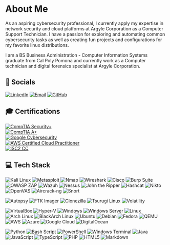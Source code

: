 # About Me

As an aspiring cybersecurity professional, I currently apply my expertise in network security and cloud platforms at Argyle Corporation as a Computer Support Technician. I have a passion for exploring and automating common cybersecurity tasks as well as creating fun projects and configurations for my favorite linux distributions.

I am a BS Business Administration - Computer Information Systems graduate from Cal Poly Pomona and currently work as a Computer technician and digital forensics specialist at Argyle Corporation.

## 📱 Socials
[![LinkedIn](https://img.shields.io/badge/LinkedIn-%230077B5.svg?style=for-the-badge&logo=linkedin&logoColor=white)](https://linkedin.com/in/lhuanglhu) [![Email](https://img.shields.io/badge/Email-D14836?style=for-the-badge&logo=gmail&logoColor=white)](mailto:cyanide0125@gmail.com) [![GitHub](https://img.shields.io/badge/GitHub-%23121011.svg?style=for-the-badge&logo=github&logoColor=white)](https://github.com/cya-nyde)

## 🎓 Certifications
[![CompTIA Security+](https://img.shields.io/badge/CompTIA%20Security%2B-0078D6?style=for-the-badge&logo=comptia&logoColor=white)](https://www.comptia.org/certifications/security)  
[![CompTIA A+](https://img.shields.io/badge/CompTIA%20A%2B-0078D6?style=for-the-badge&logo=comptia&logoColor=white)](https://www.comptia.org/certifications/a)  
[![Google Cybersecurity](https://img.shields.io/badge/Google%20Cybersecurity-4285F4?style=for-the-badge&logo=google&logoColor=white)](https://grow.google/certificates/)  
[![AWS Certified Cloud Practitioner](https://img.shields.io/badge/AWS%20Cloud%20Practitioner-FF9900?style=for-the-badge&logo=amazon-aws&logoColor=white)](https://aws.amazon.com/certification/certified-cloud-practitioner/)  
[![ISC2 CC](https://img.shields.io/badge/ISC2%20CC-000000?style=for-the-badge&logo=isc2&logoColor=white)](https://www.isc2.org/Certifications/CC)

## 💻 Tech Stack
<!-- 1. Cybersecurity & Networking -->
![Kali Linux](https://img.shields.io/badge/kali%20linux-%23557C94.svg?style=for-the-badge&logo=kalilinux&logoColor=white) ![Metasploit](https://img.shields.io/badge/metasploit-%23006FAD.svg?style=for-the-badge&logo=metasploit&logoColor=white) ![Nmap](https://img.shields.io/badge/nmap-%23006CFA.svg?style=for-the-badge&logo=nmap&logoColor=white) ![Wireshark](https://img.shields.io/badge/wireshark-%23167CC3.svg?style=for-the-badge&logo=wireshark&logoColor=white) ![Cisco](https://img.shields.io/badge/cisco-%231BA0D7.svg?style=for-the-badge&logo=cisco&logoColor=white) ![Burp Suite](https://img.shields.io/badge/Burp%20Suite-FF6633?style=for-the-badge&logo=burpsuite&logoColor=white) ![OWASP ZAP](https://img.shields.io/badge/OWASP%20ZAP-00549C?style=for-the-badge&logo=owasp&logoColor=white) ![Wazuh](https://img.shields.io/badge/Wazuh-0054A6?style=for-the-badge&logo=wazuh&logoColor=white) ![Nessus](https://img.shields.io/badge/Nessus-009CDE?style=for-the-badge&logo=tenable&logoColor=white) ![John the Ripper](https://img.shields.io/badge/John%20the%20Ripper-FFBF00?style=for-the-badge&logoColor=black) ![Hashcat](https://img.shields.io/badge/Hashcat-9E1F63?style=for-the-badge&logoColor=white) ![Nikto](https://img.shields.io/badge/Nikto-00AEEF?style=for-the-badge&logo=nikto&logoColor=white) ![OpenVAS](https://img.shields.io/badge/OpenVAS-78BE20?style=for-the-badge&logo=openvas&logoColor=white) ![Aircrack-ng](https://img.shields.io/badge/Aircrack--ng-FF6600?style=for-the-badge&logo=aircrack-ng&logoColor=white) ![Snort](https://img.shields.io/badge/Snort-CC0000?style=for-the-badge&logo=snort&logoColor=white)


<!-- 2. DFIR / Forensics Tools -->
![Autopsy](https://img.shields.io/badge/Autopsy-007ACC?style=for-the-badge) ![FTK Imager](https://img.shields.io/badge/FTK%20Imager-FF6600?style=for-the-badge) ![Clonezilla](https://img.shields.io/badge/Clonezilla-005C77?style=for-the-badge&logo=clonezilla&logoColor=white) ![Tsurugi Linux](https://img.shields.io/badge/Tsurugi%20Linux-4B8BBE?style=for-the-badge) ![Volatility](https://img.shields.io/badge/Volatility-8B0000?style=for-the-badge)

<!-- 3. Virtualization, OS & Cloud -->
![VirtualBox](https://img.shields.io/badge/VirtualBox-2672FF?style=for-the-badge&logo=virtualbox&logoColor=white) ![Hyper-V](https://img.shields.io/badge/Hyper--V-0099D8?style=for-the-badge&logo=hyper-v&logoColor=white) ![Windows](https://img.shields.io/badge/Windows-0078D6?style=for-the-badge&logo=windows&logoColor=white) ![Windows Server](https://img.shields.io/badge/Windows%20Server-008080?style=for-the-badge&logo=windowsserver&logoColor=white) ![Linux](https://img.shields.io/badge/linux-%23FCC624.svg?style=for-the-badge&logo=linux&logoColor=black) ![Arch Linux](https://img.shields.io/badge/arch%20linux-%231793D1.svg?style=for-the-badge&logo=arch-linux&logoColor=white) ![BlackArch Linux](https://img.shields.io/badge/BlackArch-A8A878?style=for-the-badge&logo=blackarch&logoColor=white) ![Ubuntu](https://img.shields.io/badge/Ubuntu-E95420?style=for-the-badge&logo=ubuntu&logoColor=white) ![Debian](https://img.shields.io/badge/Debian-A81D33?style=for-the-badge&logo=debian&logoColor=white) ![Fedora](https://img.shields.io/badge/Fedora-51A2DA?style=for-the-badge&logo=fedora&logoColor=white) ![QEMU](https://img.shields.io/badge/qemu-%23FF6600.svg?style=for-the-badge&logo=qemu&logoColor=white) ![AWS](https://img.shields.io/badge/AWS-%23FF9900.svg?style=for-the-badge&logo=amazon-aws&logoColor=white) ![Azure](https://img.shields.io/badge/azure-%230072C6.svg?style=for-the-badge&logo=microsoftazure&logoColor=white) ![Google Cloud](https://img.shields.io/badge/GoogleCloud-%234285F4.svg?style=for-the-badge&logo=google-cloud&logoColor=white) ![DigitalOcean](https://img.shields.io/badge/DigitalOcean-%230167ff.svg?style=for-the-badge&logo=digitalOcean&logoColor=white)

<!-- 4. Languages & Scripting -->
![Python](https://img.shields.io/badge/python-3670A0?style=for-the-badge&logo=python&logoColor=ffdd54) ![Bash Script](https://img.shields.io/badge/bash_script-%23121011.svg?style=for-the-badge&logo=gnu-bash&logoColor=white) ![PowerShell](https://img.shields.io/badge/PowerShell-%235391FE.svg?style=for-the-badge&logo=powershell&logoColor=white) ![Windows Terminal](https://img.shields.io/badge/Windows%20Terminal-%234D4D4D.svg?style=for-the-badge&logo=windows-terminal&logoColor=white) ![Java](https://img.shields.io/badge/java-%23ED8B00.svg?style=for-the-badge&logo=openjdk&logoColor=white) ![JavaScript](https://img.shields.io/badge/javascript-%23323330.svg?style=for-the-badge&logo=javascript&logoColor=%23F7DF1E) ![TypeScript](https://img.shields.io/badge/typescript-%23007ACC.svg?style=for-the-badge&logo=typescript&logoColor=white) ![PHP](https://img.shields.io/badge/php-%23777BB4.svg?style=for-the-badge&logo=php&logoColor=white) ![HTML5](https://img.shields.io/badge/html5-%23E34F26.svg?style=for-the-badge&logo=html5&logoColor=white) ![Markdown](https://img.shields.io/badge/markdown-%23000000.svg?style=for-the-badge&logo=markdown&logoColor=white)

<!-- ## Stats
![](https://nirzak-streak-stats.vercel.app/?user=cya-nyde&theme=dark&hide_border=false)<br/> -->

<!-- Proudly created with GPRM ( https://gprm.itsvg.in ) -->
